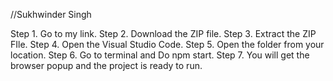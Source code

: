 //Sukhwinder Singh

Step 1. Go to my link.
Step 2. Download the ZIP file.
Step 3. Extract the ZIP FIle.
Step 4. Open the Visual Studio Code.
Step 5. Open the folder from your location.
Step 6. Go to terminal and Do npm start.
Step 7. You will get the browser popup and the project is ready to run.
